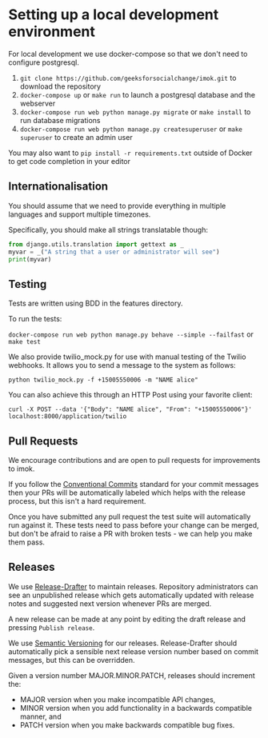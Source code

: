 # Setting up a local development environment

For local development we use docker-compose so that we don't need to configure postgresql.

1. `git clone https://github.com/geeksforsocialchange/imok.git` to download the repository
1. `docker-compose up` or `make run` to launch a postgresql database and the webserver
1. `docker-compose run web python manage.py migrate` or `make install` to run database migrations
1. `docker-compose run web python manage.py createsuperuser` or `make superuser` to create an admin user

You may also want to `pip install -r requirements.txt` outside of Docker to get code completion in your editor

## Internationalisation

You should assume that we need to provide everything in multiple languages and support multiple timezones.

Specifically, you should make all strings translatable though:

```python
from django.utils.translation import gettext as _
myvar = _("A string that a user or administrator will see")
print(myvar)
```

## Testing

Tests are written using BDD in the features directory.

To run the tests:

`docker-compose run web python manage.py behave --simple --failfast` or `make test`

We also provide twilio_mock.py for use with manual testing of the Twilio webhooks.  It allows you to send a message to the system as follows:

```shell
python twilio_mock.py -f +15005550006 -m "NAME alice"
```

You can also achieve this through an HTTP Post using your favorite client:

```shell
curl -X POST --data '{"Body": "NAME alice", "From": "+15005550006"}' localhost:8000/application/twilio
```

## Pull Requests

We encourage contributions and are open to pull requests for improvements to imok.

If you follow the [Conventional Commits](https://www.conventionalcommits.org/en/v1.0.0/) standard for your commit messages then your PRs will be automatically labeled which helps with the release process, but this isn't a hard requirement.

Once you have submitted any pull request the test suite will automatically run against it.  These tests need to pass before your change can be merged, but don't be afraid to raise a PR with broken tests - we can help you make them pass.

## Releases

We use [Release-Drafter](https://github.com/release-drafter/release-drafter) to maintain releases.  Repository administrators can see an unpublished release which gets automatically updated with release notes and suggested next version whenever PRs are merged.

A new release can be made at any point by editing the draft release and pressing `Publish release`.

We use [Semantic Versioning](https://semver.org/) for our releases.  Release-Drafter should automatically pick a sensible next release version number based on commit messages, but this can be overridden.

Given a version number MAJOR.MINOR.PATCH, releases should increment the:

* MAJOR version when you make incompatible API changes,
* MINOR version when you add functionality in a backwards compatible manner, and
* PATCH version when you make backwards compatible bug fixes.
